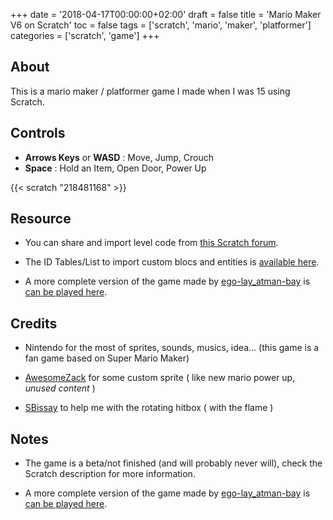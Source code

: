 +++
date = '2018-04-17T00:00:00+02:00'
draft = false
title = 'Mario Maker V6 on Scratch'
toc = false
tags = ['scratch', 'mario', 'maker', 'platformer']
categories = ['scratch', 'game']
+++

## About

This is a mario maker / platformer game I made when I was 15 using Scratch.

## Controls 

- **Arrows Keys** or **WASD** : Move, Jump, Crouch
- **Space** : Hold an Item, Open Door, Power Up

{{< scratch "218481168" >}}

## Resource

- You can share and import level code from [this Scratch forum](https://scratch.mit.edu/discuss/topic/298548/).

- The ID Tables/List to import custom blocs and entities is [available here](https://ego-lay-atman-bay.github.io/super-mario-maker-v6/tables/).

- A more complete version of the game made by [ego-lay_atman-bay](https://scratch.mit.edu/users/ego-lay_atman-bay/) is [can be played here](https://scratch.mit.edu/projects/424176481/).

## Credits

- Nintendo for the most of sprites, sounds, musics, idea... (this game is a fan game based on Super Mario Maker)

- [AwesomeZack](https://mfgg.net/index.php?act=user&param=09&uid=11701) for some custom sprite ( like new mario power up, *unused content* )

- [SBissay](https://scratch.mit.edu/users/SBissay/) to help me with the rotating hitbox ( with the flame )


## Notes

- The game is a beta/not finished (and will probably never will), check the Scratch description for more information.

- A more complete version of the game made by [ego-lay_atman-bay](https://scratch.mit.edu/users/ego-lay_atman-bay/) is [can be played here](https://scratch.mit.edu/projects/424176481/).